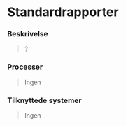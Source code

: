 # Standardrapporter

### Beskrivelse

> ?

### Processer

> Ingen

### Tilknyttede systemer

> Ingen
